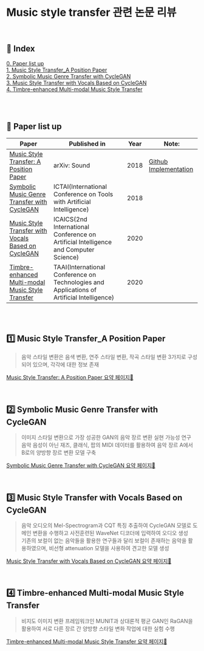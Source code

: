 # Music style transfer 관련 논문 리뷰  
<br/>

## 📌 Index
[0. Paper list up](#📃-Paper-list-up)  
[1. Music Style Transfer_A Position Paper](#1️⃣-Music-Style-Transfer_A-Position-Paper)  
[2. Symbolic Music Genre Transfer with CycleGAN](#2️⃣-Symbolic-Music-Genre-Transfer-with-CycleGAN)  
[3. Music Style Transfer with Vocals Based on CycleGAN](#3️⃣-Music-Style-Transfer-with-Vocals-Based-on-CycleGAN)  
[4. Timbre-enhanced Multi-modal Music Style Transfer](#4️⃣-Timbre-enhanced-Multi-modal-Music-Style-Transfer)  
  
<br/><br/>
  
  
## 📃 Paper list up
|Paper|Published in|Year|Note:|
|------|---|:--:|---|
|[Music Style Transfer: A Position Paper](https://arxiv.org/pdf/1803.06841.pdf)|arXiv: Sound|2018|[Github Implementation](https://github.com/ChienYuLu/Play-As-You-Like-Timbre-Enhanced-Multi-modal-Music-Style-Transfer)|
|[Symbolic Music Genre Transfer with CycleGAN](https://arxiv.org/pdf/1809.07575.pdf)|ICTAI(International Conference on Tools with Artificial Intelligence)|2018||
|[Music Style Transfer with Vocals Based on CycleGAN](https://iopscience.iop.org/article/10.1088/1742-6596/1631/1/012039)|ICAICS(2nd International Conference on Artificial Intelligence and Computer Science)|2020||
|[Timbre-enhanced Multi-modal Music Style Transfer](https://arxiv.org/pdf/1811.12214.pdf)|TAAI(International Conference on Technologies and Applications of Artificial Intelligence)|2020||

<br/><br/>
  
  
## 1️⃣ Music Style Transfer_A Position Paper
> 음악 스타일 변환은 음색 변환, 연주 스타일 변환, 작곡 스타일 변환 3가지로 구성되어 있으며, 각각에 대한 정보 존재  

[Music Style Transfer: A Position Paper 요약 페이지🔎](https://github.com/Hyeji-Jo/Papers-related-to-the-Music-Style-Transfer/blob/d57a25cfe7b6e00b6e90725ed08f14ccb54fe108/Music%20Style%20Transfer%3A%20A%20Position%20Paper_Summary.md)
  
<br/>

## 2️⃣ Symbolic Music Genre Transfer with CycleGAN
> 이미지 스타일 변환으로 가장 성공한 GAN의 음악 장르 변환 실현 가능성 연구  
> 음악 음성이 아닌 재즈, 클래식, 팝의 MIDI 데이터를 활용하여 음악 장르 A에서 B로의 양방향 장르 변환 모델 구축

[Symbolic Music Genre Transfer with CycleGAN 요약 페이지🔎](https://github.com/Hyeji-Jo/Papers-related-to-the-Music-Style-Transfer/blob/d57a25cfe7b6e00b6e90725ed08f14ccb54fe108/Symbolic%20Music%20Genre%20Transfer%20with%20CycleGAN_Summary.md)  

<br/>

## 3️⃣ Music Style Transfer with Vocals Based on CycleGAN
> 음악 오디오의 Mel-Spectrogram과 CQT 특징 추출하여 CycleGAN 모델로 도메인 변환을 수행하고 사전훈련된 WaveNet 디코더에 입력하여 오디오 생성  
> 기존의 보컬이 없는 음악들을 활용한 연구들과 달리 보컬이 존재하는 음악을 활용하였으며, 비선형 attenuation 모델을 사용하여 견고한 모델 생성  

[Music Style Transfer with Vocals Based on CycleGAN 요약 페이지🔎](https://github.com/Hyeji-Jo/Papers-related-to-the-Music-Style-Transfer/blob/f731efab8428b3ad09808a4a92f457e66b8b471d/Music%20Style%20Transfer%20with%20Vocals%20Based%20on%20CycleGAN_Summary.md)   

<br/>
  
## 4️⃣ Timbre-enhanced Multi-modal Music Style Transfer
> 비지도 이미지 변환 프레임워크인 MUNIT과 상대론적 평균 GAN인 RaGAN을 활용하여 서로 다른 장르 간 양방향 스타일 변화 작업에 대한 실험 수행  

[Timbre-enhanced Multi-modal Music Style Transfer 요약 페이지🔎](https://github.com/Hyeji-Jo/Papers-related-to-the-Music-Style-Transfer/blob/d57a25cfe7b6e00b6e90725ed08f14ccb54fe108/Play%20as%20You%20Like%3A%20Timbre-Enhanced%20Multi-Modal%20Music%20Style%20Transfer_%20Summary.md)  

<br/>
